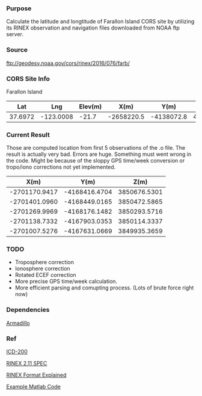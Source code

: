 ### Purpose
Calculate the latitude and longtitude of Farallon Island CORS site by utilizing its RINEX observation and navigation files downloaded from NOAA ftp server.

### Source
ftp://geodesy.noaa.gov/cors/rinex/2016/076/farb/

### CORS Site Info
Farallon Island

| Lat | Lng | Elev(m) | X(m) | Y(m) | Z(m) |
| --- | --- | ------- | ---- | ---- | ---- |	
| 37.6972 | -123.0008 | -21.7 | -2658220.5 | -4138072.8 | 4049411.8 |

### Current Result
Those are computed location from first 5 observations of the .o file. The result is actually very bad. Errors are huge. Something must went wrong in the code. Might be because of the sloppy GPS time/week conversion or tropo/iono corrections not yet implemented.

| X(m) | Y(m) | Z(m) |
| ---- | ---- | ---- |
| -2701170.9417 | -4168416.4704 | 3850676.5301
| -2701401.0960 | -4168449.0165 | 3850472.5865
| -2701269.9969 | -4168176.1482 | 3850293.5716
| -2701138.7332 | -4167903.0353 | 3850114.3337
| -2701007.5276 | -4167631.0669 | 3849935.3659 

### TODO
- Troposphere correction
- Ionosphere correction
- Rotated ECEF correction
- More precise GPS time/week calculation.
- More efficient parsing and comupting process. (Lots of brute force right now)

### Dependencies

[Armadillo](http://arma.sourceforge.net/)

### Ref
[ICD-200](http://www.gps.gov/technical/icwg/ICD-GPS-200C.pdf)

[RINEX 2.11 SPEC](https://igscb.jpl.nasa.gov/igscb/data/format/rinex211.txt)

[RINEX Format Explained](https://emedia.rmit.edu.au/satellite/node/16)

[Example Matlab Code](http://kom.aau.dk/~borre/easy/)